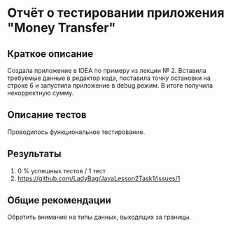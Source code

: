 # Отчёт о тестировании приложения "Money Transfer"

## Краткое описание

Создала приложение в IDEA по примеру из лекции № 2. Вставила требуемые данные в редактор кода, поставила точку остановки на строке 6 
и запустила приложение в debug режим. В итоге получила некорректную сумму.
## Описание тестов

Проводилось функциональное тестирование.

## Результаты

1.  0 % успешных тестов / 1 тест 
2. https://github.com/LadyBag/JavaLesson2Task1/issues/1

## Общие рекомендации

Обратить внимание на типы данных, выходящих за границы.